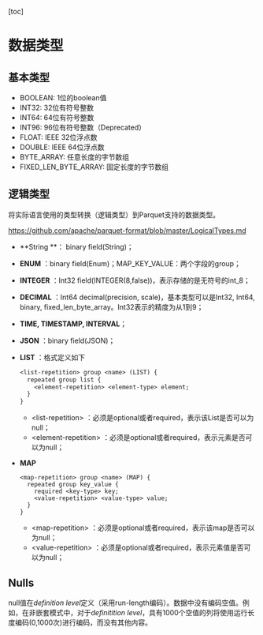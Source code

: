 [toc]

# 数据类型

## 基本类型

- BOOLEAN: 1位的boolean值
- INT32: 32位有符号整数
- INT64: 64位有符号整数
- INT96: 96位有符号整数（Deprecated）
- FLOAT: IEEE 32位浮点数
- DOUBLE: IEEE 64位浮点数
- BYTE_ARRAY: 任意长度的字节数组
- FIXED_LEN_BYTE_ARRAY: 固定长度的字节数组

## 逻辑类型

将实际语言使用的类型转换（逻辑类型）到Parquet支持的数据类型。

https://github.com/apache/parquet-format/blob/master/LogicalTypes.md

- **String **： binary field(String)；

- **ENUM** ：binary field(Enum)；MAP_KEY_VALUE：两个字段的group；

- **INTEGER** ：Int32 field(INTEGER(8,false))，表示存储的是无符号的int_8；

- **DECIMAL** ：Int64 decimal(precision, scale)，基本类型可以是Int32, Int64, binary, fixed_len_byte_array。Int32表示的精度为从1到9；

- **TIME, TIMESTAMP, INTERVAL**；

- **JSON** ：binary field(JSON)；

- **LIST** ：格式定义如下

  ```txt
  <list-repetition> group <name> (LIST) {
    repeated group list {
      <element-repetition> <element-type> element;
    }
  }
  ```

  - \<list-repetition> ：必须是optional或者required，表示该List是否可以为null；
  - \<element-repetition> ：必须是optional或者required，表示元素是否可以为null；

- **MAP**

  ```
  <map-repetition> group <name> (MAP) {
    repeated group key_value {
      required <key-type> key;
      <value-repetition> <value-type> value;
    }
  }
  ```

  - \<map-repetition> ：必须是optional或者required，表示该map是否可以为null；
  - \<value-repetition> ：必须是optional或者required，表示元素值是否可以为null；

## Nulls

null值在*definition level*定义（采用run-length编码）。数据中没有编码空值。例如，在非嵌套模式中，对于*definitition level*，具有1000个空值的列将使用运行长度编码(0,1000次)进行编码，而没有其他内容。

